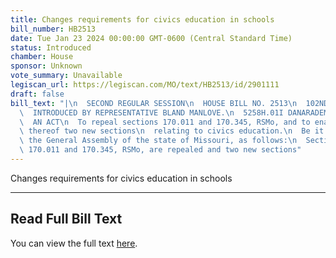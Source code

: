```yaml
---
title: Changes requirements for civics education in schools
bill_number: HB2513
date: Tue Jan 23 2024 00:00:00 GMT-0600 (Central Standard Time)
status: Introduced
chamber: House
sponsor: Unknown
vote_summary: Unavailable
legiscan_url: https://legiscan.com/MO/text/HB2513/id/2901111
draft: false
bill_text: "|\n  SECOND REGULAR SESSION\n  HOUSE BILL NO. 2513\n  102ND GENERAL ASSEMBLY\n\
  \  INTRODUCED BY REPRESENTATIVE BLAND MANLOVE.\n  5258H.01I DANARADEMANMILLER,ChiefClerk\n\
  \  AN ACT\n  To repeal sections 170.011 and 170.345, RSMo, and to enact in lieu\
  \ thereof two new sections\n  relating to civics education.\n  Be it enacted by\
  \ the General Assembly of the state of Missouri, as follows:\n  Section A. Sections\
  \ 170.011 and 170.345, RSMo, are repealed and two new sections"
---
```

Changes requirements for civics education in schools

---

## Read Full Bill Text

You can view the full text [here](https://legiscan.com/MO/text/HB2513/id/2901111).
